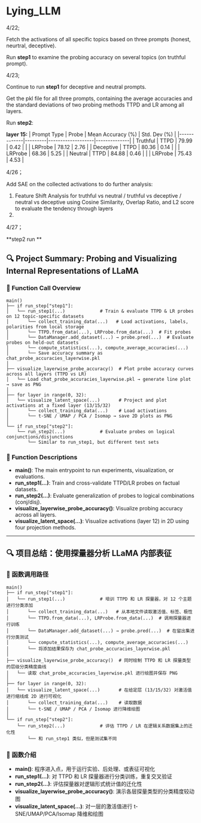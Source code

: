 # Lying_LLM

4/22;

Fetch the activations of all specific topics based on three prompts (honest, neurtral, deceptive).

Run **step1** to examine the probing accuracy on several topics (on truthful prompt).

4/23;

Continue to run **step1** for deceptive and neutral prompts.

Get the pkl file for all three prompts, containing the average accuracies and the standard deviations of two probing methods TTPD and LR among all layers.

Run **step2**:

**layer 15:**
| Prompt Type | Probe   | Mean Accuracy (%) | Std. Dev (%) |
|-------------|---------|-------------------|--------------|
| Truthful    | TTPD    | 79.99              | 0.42         |
|             | LRProbe | 78.12              | 2.76         |
| Deceptive   | TTPD    | 80.36              | 0.14         |
|             | LRProbe | 68.36              | 5.25         |
| Neutral     | TTPD    | 84.88              | 0.46         |
|             | LRProbe | 75.43              | 4.53         |

4/26；

Add SAE on the collected activations to do further analysis:

1. Feature Shift Analysis for truthful vs neutral / truthful vs deceptive / neutral vs deceptive
        using Cosine Similarity, Overlap Ratio, and L2 score to evaluate the tendency through layers
2. 


4/27；

**step2 run **


## 🔍 Project Summary: Probing and Visualizing Internal Representations of LLaMA

### 🔗 Function Call Overview

```text
main()
├── if run_step["step1"]:
│   └── run_step1(...)             # Train & evaluate TTPD & LR probes on 12 topic-specific datasets
│       └── collect_training_data(...)   # Load activations, labels, polarities from local storage
│       └── TTPD.from_data(...), LRProbe.from_data(...)  # Fit probes
│       └── DataManager.add_dataset(...) → probe.pred(...)  # Evaluate probes on held-out datasets
│       └── compute_statistics(...), compute_average_accuracies(...)
│       └── Save accuracy summary as chat_probe_accuracies_layerwise.pkl
│
├── visualize_layerwise_probe_accuracy()  # Plot probe accuracy curves across all layers (TTPD vs LR)
│   └── Load chat_probe_accuracies_layerwise.pkl → generate line plot → save as PNG
│
├── for layer in range(0, 32):
│   └── visualize_latent_space(...)       # Project and plot activations at a fixed layer (13/15/32)
│       └── collect_training_data(...)    # Load activations
│       └── t-SNE / UMAP / PCA / Isomap → save 2D plots as PNG
│
└── if run_step["step2"]:
    └── run_step2(...)             # Evaluate probes on logical conjunctions/disjunctions
        └── Similar to run_step1, but different test sets
```


### 📌 Function Descriptions

- **main()**: The main entrypoint to run experiments, visualization, or evaluations.
- **run_step1(...)**: Train and cross-validate TTPD/LR probes on factual datasets.
- **run_step2(...)**: Evaluate generalization of probes to logical combinations (conj/disj).
- **visualize_layerwise_probe_accuracy()**: Visualize probing accuracy across all layers.
- **visualize_latent_space(...)**: Visualize activations (layer 12) in 2D using four projection methods.

---

## 🔍 项目总结：使用探量器分析 LLaMA 内部表征

### 🔗 函数调用路径

```text
main()
├── if run_step["step1"]:
│   └── run_step1(...)             # 培训 TTPD 和 LR 探量器，对 12 个主题进行分类添加
│       └── collect_training_data(...)   # 从本地文件读取激活值、标签、极性
│       └── TTPD.from_data(...), LRProbe.from_data(...)  # 调用探量器进行训练
│       └── DataManager.add_dataset(...) → probe.pred(...)  # 在留出集进行分类测试
│       └── compute_statistics(...), compute_average_accuracies(...)
│       └── 将添加结果保存为 chat_probe_accuracies_layerwise.pkl
│
├── visualize_layerwise_probe_accuracy()  # 同时绘制 TTPD 和 LR 探量类型的层级分类精度曲线
│   └── 读取 chat_probe_accuracies_layerwise.pkl 进行绘图并保存 PNG
│
├── for layer in range(0, 32):
│   └── visualize_latent_space(...)       # 在给定层 (13/15/32) 对激活值进行缩线成 2D 进行可视化
│       └── collect_training_data(...)    # 读取数据
│       └── t-SNE / UMAP / PCA / Isomap 进行降维绘图
│
└── if run_step["step2"]:
    └── run_step2(...)             # 评估 TTPD / LR 在逻辑关系数据集上的迁化性
        └── 和 run_step1 类似，但是测试集不同
```


### 📌 函数介绍

- **main()**: 程序进入点，用于运行实验、后处理、或表征可视化
- **run_step1(...)**: 对 TTPD 和 LR 探量器进行分类训练，重复交叉验证
- **run_step2(...)**: 评估探量器对逻辑形式统计值的迁化性
- **visualize_layerwise_probe_accuracy()**: 演示各层探量类型的分类精度较动图
- **visualize_latent_space(...)**: 对一层的激活值进行 t-SNE/UMAP/PCA/Isomap 降维和绘图

